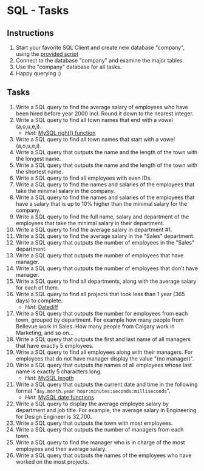 # SQL - Tasks

## Instructions

1. Start your favorite SQL Client and create new database "company", using the [provided script](./company_database.sql)
1. Connect to the database "company" and examine the major tables.
1. Use the "company" database for all tasks.
1. Happy querying :)


## Tasks

1. Write a SQL query to find the average salary of employees who have been hired before year 2000 incl. Round it down to the nearest integer.
1. Write a SQL query to find all town names that end with a vowel (a,o,u,e,i).
   - *Hint*: [MySQL right() function](https://www.w3schools.com/sql/func_mysql_right.asp)
1. Write a SQL query to find all town names that start with a vowel (a,o,u,e,i).
1. Write a SQL query that outputs the name and the length of the town with the longest name.
1. Write a SQL query that outputs the name and the length of the town with the shortest name.
1. Write a SQL query to find all employees with even IDs.
1. Write a SQL query to find the names and salaries of the employees that take the minimal salary in the company.
1. Write a SQL query to find the names and salaries of the employees that have a salary that is up to 10% higher than the minimal salary for the company.
1. Write a SQL query to find the full name, salary and department of the employees that take the minimal salary in their department.
1. Write a SQL query to find the average salary in department #1.
1. Write a SQL query to find the average salary in the "Sales" department.
1. Write a SQL query that outputs the number of employees in the "Sales" department.
1. Write a SQL query that outputs the number of employees that have manager.
1. Write a SQL query that outputs the number of employees that don't have manager.
1. Write a SQL query to find all departments, along with the average salary for each of them.
1. Write a SQL query to find all projects that took less than 1 year (365 days) to complete.
   - *Hint*: [Datediff](https://dev.mysql.com/doc/refman/8.0/en/date-and-time-functions.html#function_datediff)
1. Write a SQL query that outputs the number for employees from each town, grouped by department. For example how many people from Bellevue work in Sales. How many people from Calgary work in Marketing, and so on...
1. Write a SQL query that outputs the first and last name of all managers that have exactly 5 employees.
1. Write a SQL query to find all employees along with their managers. For employees that do not have manager display the value "(no manager)".
1. Write a SQL query that outputs the names of all employees whose last name is exactly 5 characters long.
   - *Hint*: [MySQL length](https://dev.mysql.com/doc/refman/8.0/en/string-functions.html#function_length)
1. Write a SQL query that outputs the current date and time in the following format "`day.month.year hour:minutes:seconds:milliseconds`".
   - *Hint*: [MySQL date functions](https://dev.mysql.com/doc/refman/8.0/en/date-and-time-functions.html)
1. Write a SQL query to display the average employee salary by department and job title. For example, the average salary in Engineering for Design Engineer is 32,700.
1. Write a SQL query that outputs the town with most employees.
1. Write a SQL query that outputs the number of managers from each town.
1. Write a SQL query to find the manager who is in charge of the most employees and their average salary.
1. Write a SQL query that outputs the names of the employees who have worked on the most projects.
